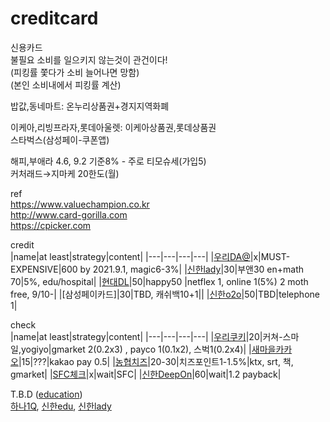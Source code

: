 # creditcard

신용카드  
불필요 소비를 일으키지 않는것이 관건이다!  
(피킹률 쫓다가 소비 늘어나면 망함)  
(본인 소비내에서 피킹률 계산)  

밥값,동네마트: 온누리상품권+경지지역화폐    

이케아,리빙프라자,롯데아울렛: 이케아상품권,롯데상품권  
스타벅스(삼성페이-쿠폰앱)   


해피,부애라 4.6, 9.2 기준8% - 주로 티모슈세(가입5)  
커처래드→지마케 20한도(월)  


ref  
https://www.valuechampion.co.kr  
http://www.card-gorilla.com  
https://cpicker.com  

  
credit  
|name|at least|strategy|content|
|---|---|---|---|
|[우리DA@]|x|MUST-EXPENSIVE|600 by 2021.9.1, magic6-3%|
|[신한lady]|30|부앤30 en+math 70|5%, edu/hospital|
|[현대DL]|50|happy50 |netflex 1, online 1(5%) 2 moth free, 9/10-|
|[삼성페이카드]|30|TBD, 캐쉬백10+1||
|[신한o2o]|50|TBD|telephone 1|


check  
|name|at least|strategy|content|
|---|---|---|---|
|[우리쿠키]|20|커쳐-스마일,yogiyo|gmarket 2(0.2x3) , payco 1(0.1x2), 스벅1(0.2x4)|
|[새마을카카오]|15|???|kakao pay 0.5|
|[농협치즈]|20-30|치즈포인트1-1.5%|ktx, srt, 책, gmarket|
|[SFC체크]|x|wait|SFC|
|[신한DeepOn]|60|wait|1.2 payback|


[우리DA@]: https://sccd.wooribank.com/smtccd/mw/html/CARDINFO/CARDINFO_0111.html?prd_cd=834153&trc_id=88801332
[현대DL]: https://www.hyundaicard.com/cpc/cr/CPCCR0201_01.hc?cardWcd=ONOF
[신한o2o]: https://www.shinhancard.com/pconts/html/card/apply/credit/1195563_2207.html
[우리쿠키]: http://www.card-gorilla.com/card/detail/312
[새마을카카오]: https://mgcheck.kfcc.co.kr/pers/appl/persKakaoGuid.do
[SFC체크]: https://www.samsungcard.com/personal/sfc/dining/UHPPBE2004M1.jsp
[신한DeepOn]: https://www.shinhancard.com/pconts/html/card/apply/check/1187978_2206.html
[농협치즈]: http://www.card-gorilla.com/card/detail/528



T.B.D  ([education](https://www.valuechampion.co.kr/credit-cards/최고의-학원비-할인-신용카드-비교-추천#kbedu))  
[하나1Q], [신한edu], [신한lady]  

[하나1Q]: https://m.blog.naver.com/f0725/221862345652
[신한edu]: https://m.blog.naver.com/PostView.nhn?blogId=cisdong&logNo=221219934508&proxyReferer=https:%2F%2Fwww.google.com%2F
[신한lady]: https://ribosome.tistory.com/47
